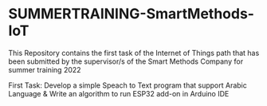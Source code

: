 # SUMMERTRAINING-SmartMethods-IoT
This Repository contains the first task of the Internet of Things path that has been submitted by the supervisor/s of the Smart Methods Company for summer training 2022 

First Task: Develop a simple Speach to Text program that support Arabic Language & Write an algorithm to run ESP32 add-on in Arduino IDE

